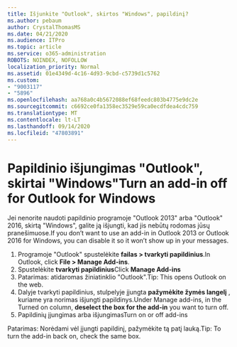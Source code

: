 ```yaml
---
title: Išjunkite "Outlook", skirtos "Windows", papildinį?
ms.author: pebaum
author: CrystalThomasMS
ms.date: 04/21/2020
ms.audience: ITPro
ms.topic: article
ms.service: o365-administration
ROBOTS: NOINDEX, NOFOLLOW
localization_priority: Normal
ms.assetid: 01e4349d-4c16-4d93-9cbd-c5739d1c5762
ms.custom:
- "9003117"
- "5896"
ms.openlocfilehash: aa768a0c4b5672088ef68feedc803b4775e9dc2e
ms.sourcegitcommit: c6692ce0fa1358ec3529e59ca0ecdfdea4cdc759
ms.translationtype: MT
ms.contentlocale: lt-LT
ms.lasthandoff: 09/14/2020
ms.locfileid: "47803891"
---
```

# <a name="turn-an-add-in-off-for-outlook-for-windows"></a><span data-ttu-id="fece6-102">Papildinio išjungimas "Outlook", skirtai "Windows"</span><span class="sxs-lookup"><span data-stu-id="fece6-102">Turn an add-in off for Outlook for Windows</span></span>

<span data-ttu-id="fece6-103">Jei nenorite naudoti papildinio programoje "Outlook 2013" arba "Outlook" 2016, skirtą "Windows", galite ją išjungti, kad jis nebūtų rodomas jūsų pranešimuose.</span><span class="sxs-lookup"><span data-stu-id="fece6-103">If you don’t want to use an add-in in Outlook 2013 or Outlook 2016 for Windows, you can disable it so it won’t show up in your messages.</span></span>  

1. <span data-ttu-id="fece6-104">Programoje "Outlook" spustelėkite **failas > tvarkyti papildinius**.</span><span class="sxs-lookup"><span data-stu-id="fece6-104">In Outlook, click **File > Manage Add-ins**.</span></span>
2. <span data-ttu-id="fece6-105">Spustelėkite  **tvarkyti papildinius**</span><span class="sxs-lookup"><span data-stu-id="fece6-105">Click  **Manage Add-ins**</span></span>
3. <span data-ttu-id="fece6-106">Patarimas: atidaromas žiniatinklio "Outlook".</span><span class="sxs-lookup"><span data-stu-id="fece6-106">Tip: This opens Outlook on the web.</span></span>
4. <span data-ttu-id="fece6-107">Dalyje tvarkyti papildinius, stulpelyje įjungta **pažymėkite žymės langelį**  , kuriame yra norimas išjungti papildinys.</span><span class="sxs-lookup"><span data-stu-id="fece6-107">Under Manage add-ins, in the Turned on column, **deselect the box for the add-in**  you want to turn off.</span></span>
5. <span data-ttu-id="fece6-108">Papildinių įjungimas arba išjungimas</span><span class="sxs-lookup"><span data-stu-id="fece6-108">Turn on or off add-ins</span></span>

<span data-ttu-id="fece6-109">Patarimas: Norėdami vėl įjungti papildinį, pažymėkite tą patį lauką.</span><span class="sxs-lookup"><span data-stu-id="fece6-109">Tip: To turn the add-in back on, check the same box.</span></span>
